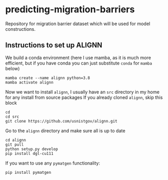 # predicting-migration-barriers

Repository for migration barrier dataset which will be used for model constructions.

## Instructions to set up ALIGNN


We build a conda environment (here I use mamba, as it is much more efficient, but if you have conda you can just substitute `conda` for `mamba` below) 
```
mamba create --name alignn python=3.8
mamba activate alignn
```

Now we want to install `alignn`, I usually have an `src` directory in my home for any install from source packages
If you already cloned `alignn`, skip this block

```
cd 
cd src
git clone https://github.com/usnistgov/alignn.git
```

Go to the `alignn` directory and make sure all is up to date
```
cd alignn
git pull
python setup.py develop
pip install dgl-cu111
```

If you want to use any `pymatgen` functionality:

```
pip install pymatgen
```
